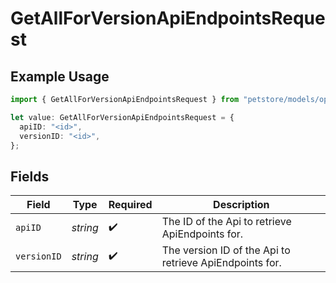 # GetAllForVersionApiEndpointsRequest

## Example Usage

```typescript
import { GetAllForVersionApiEndpointsRequest } from "petstore/models/operations";

let value: GetAllForVersionApiEndpointsRequest = {
  apiID: "<id>",
  versionID: "<id>",
};
```

## Fields

| Field                                                   | Type                                                    | Required                                                | Description                                             |
| ------------------------------------------------------- | ------------------------------------------------------- | ------------------------------------------------------- | ------------------------------------------------------- |
| `apiID`                                                 | *string*                                                | :heavy_check_mark:                                      | The ID of the Api to retrieve ApiEndpoints for.         |
| `versionID`                                             | *string*                                                | :heavy_check_mark:                                      | The version ID of the Api to retrieve ApiEndpoints for. |